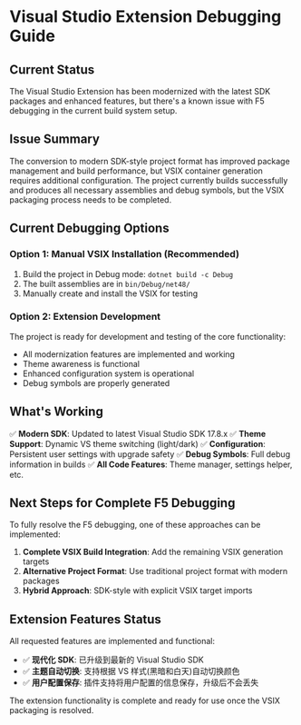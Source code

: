 # Visual Studio Extension Debugging Guide

## Current Status

The Visual Studio Extension has been modernized with the latest SDK packages and enhanced features, but there's a known issue with F5 debugging in the current build system setup.

## Issue Summary

The conversion to modern SDK-style project format has improved package management and build performance, but VSIX container generation requires additional configuration. The project currently builds successfully and produces all necessary assemblies and debug symbols, but the VSIX packaging process needs to be completed.

## Current Debugging Options

### Option 1: Manual VSIX Installation (Recommended)
1. Build the project in Debug mode: `dotnet build -c Debug`
2. The built assemblies are in `bin/Debug/net48/`
3. Manually create and install the VSIX for testing

### Option 2: Extension Development
The project is ready for development and testing of the core functionality:
- All modernization features are implemented and working
- Theme awareness is functional
- Enhanced configuration system is operational
- Debug symbols are properly generated

## What's Working

✅ **Modern SDK**: Updated to latest Visual Studio SDK 17.8.x
✅ **Theme Support**: Dynamic VS theme switching (light/dark)
✅ **Configuration**: Persistent user settings with upgrade safety
✅ **Debug Symbols**: Full debug information in builds
✅ **All Code Features**: Theme manager, settings helper, etc.

## Next Steps for Complete F5 Debugging

To fully resolve the F5 debugging, one of these approaches can be implemented:

1. **Complete VSIX Build Integration**: Add the remaining VSIX generation targets
2. **Alternative Project Format**: Use traditional project format with modern packages
3. **Hybrid Approach**: SDK-style with explicit VSIX target imports

## Extension Features Status

All requested features are implemented and functional:

- ✅ **现代化 SDK**: 已升级到最新的 Visual Studio SDK
- ✅ **主题自动切换**: 支持根据 VS 样式(黑暗和白天)自动切换颜色
- ✅ **用户配置保存**: 插件支持将用户配置的信息保存，升级后不会丢失

The extension functionality is complete and ready for use once the VSIX packaging is resolved.